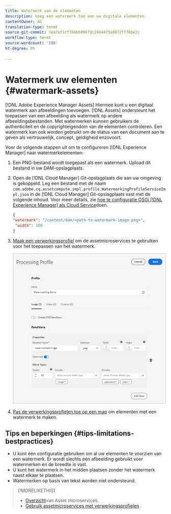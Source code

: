 ```yaml
---
title: Watermerk van de elementen
description: Voeg een watermerk toe aan uw digitale elementen.
contentOwner: AG
translation-type: tm+mt
source-git-commit: 7ea7af1cf784b6866f3c2484475a8072ff76be2c
workflow-type: tm+mt
source-wordcount: '198'
ht-degree: 0%

---
```



# Watermerk uw elementen {#watermark-assets}

[!DNL Adobe Experience Manager Assets] Hiermee kunt u een digitaal watermerk aan afbeeldingen toevoegen. [!DNL Assets] ondersteunt het toepassen van een afbeelding als watermerk op andere afbeeldingsbestanden. Met watermerken kunnen gebruikers de authenticiteit en de copyrighteigendom van de elementen controleren. Een watermerk kan ook worden gebruikt om de status van een document aan te geven als vertrouwelijk, concept, geldigheid enzovoort.

Voer de volgende stappen uit om te configureren [!DNL Experience Manager] naar watermerkelementen:

1. Een PNG-bestand wordt toegepast als een watermerk. Upload dit bestand in uw DAM-opslagplaats.

1. Open de [!DNL Cloud Manager] Git-opslagplaats die aan uw omgeving is gekoppeld. Leg een bestand met de naam `com.adobe.cq.assetcompute.impl.profile.WatermarkingProfileServiceImpl.json` in de [!DNL Cloud Manager] Git-opslagplaats vast met de volgende inhoud. Voor meer details, zie [hoe te configuratie OSGi [!DNL Experience Manager] als Cloud Service](/help/implementing/deploying/configuring-osgi.md)doen.

   ```json
   {
   "watermark": "/content/dam/<path-to-watermark-image.png>",
    "width": 100
   }
   ```

1. [Maak een verwerkingsprofiel](/help/assets/asset-microservices-configure-and-use.md#create-custom-profile) om de assetmicroservices te gebruiken voor het toepassen van het watermerk.

   ![Middelverwerkingsprofiel om watermerk te maken](assets/watermark-processing-profile.png)

1. [Pas de verwerkingsprofielen toe op een map](/help/assets/asset-microservices-configure-and-use.md#use-profiles) om elementen met een watermerk te maken.

## Tips en beperkingen {#tips-limitations-bestpractices}

* U kunt één configuratie gebruiken om al uw elementen te voorzien van een watermerk. Er wordt slechts één afbeelding gebruikt voor watermerken en de breedte is vast.
* U kunt het watermerk in het midden plaatsen zonder het watermerk naast elkaar te plaatsen.
* Watermerken op basis van tekst worden niet ondersteund.

>[!MORELIKETHIS]
>
>* [Overzicht](/help/assets/asset-microservices-overview.md)van Asset microservices.
>* [Gebruik assetmicroservices met verwerkingsprofielen](/help/assets/asset-microservices-configure-and-use.md).

